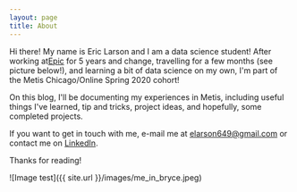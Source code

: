 ```yaml
---
layout: page
title: About
---
```


Hi there! My name is Eric Larson and I am a data science student! After working at[Epic](https://www.epic.com/) for 5 years and change, travelling for a few months (see picture below!), and learning a bit of data science on my own, I'm part of the Metis Chicago/Online Spring 2020 cohort!

On this blog, I'll be documenting my experiences in Metis, including useful things I've learned, tip and tricks, project ideas, and hopefully, some completed projects.

If you want to get in touch with me, e-mail me at [elarson649@gmail.com](mailto:elarson649@gmail.com) or contact me on [LinkedIn](https://www.linkedin.com/in/eric-larson-26533687/).

Thanks for reading!

![Image test]({{ site.url }}/images/me_in_bryce.jpeg)
